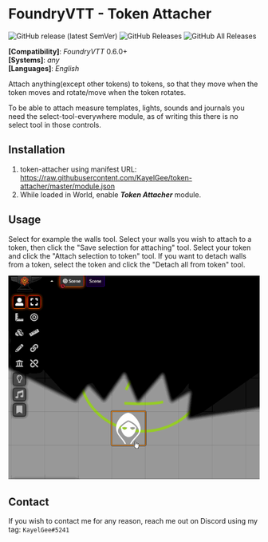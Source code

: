 # FoundryVTT - Token Attacher
![GitHub release (latest SemVer)](https://img.shields.io/github/v/release/KayelGee/token-attacher?style=for-the-badge) 
![GitHub Releases](https://img.shields.io/github/downloads/KayelGee/token-attacher/latest/total?style=for-the-badge) 
![GitHub All Releases](https://img.shields.io/github/downloads/KayelGee/token-attacher/total?style=for-the-badge&label=Downloads+total)  

**[Compatibility]**: *FoundryVTT* 0.6.0+  
**[Systems]**: *any*  
**[Languages]**: *English*  

Attach anything(except other tokens) to tokens, so that they move when the token moves and rotate/move when the token rotates. 

To be able to attach measure templates, lights, sounds and journals you need the select-tool-everywhere module, as of writing this there is no select tool in those controls.

## Installation

1. token-attacher using manifest URL: https://raw.githubusercontent.com/KayelGee/token-attacher/master/module.json
2. While loaded in World, enable **_Token Attacher_** module.

## Usage

Select for example the walls tool. Select your walls you wish to attach to a token, then click the "Save selection for attaching" tool. 
Select your token and click the "Attach selection to token" tool.
If you want to detach walls from a token, select the token and click the "Detach all from token" tool.

![](token-attacher.gif)

## Contact

If you wish to contact me for any reason, reach me out on Discord using my tag: `KayelGee#5241`
